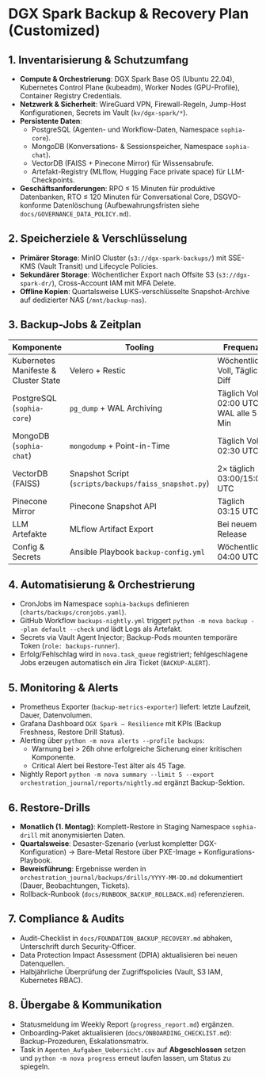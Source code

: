 # DGX Spark Backup & Recovery Plan (Customized)

## 1. Inventarisierung & Schutzumfang
- **Compute & Orchestrierung**: DGX Spark Base OS (Ubuntu 22.04), Kubernetes Control Plane (kubeadm), Worker Nodes (GPU-Profile), Container Registry Credentials.
- **Netzwerk & Sicherheit**: WireGuard VPN, Firewall-Regeln, Jump-Host Konfigurationen, Secrets im Vault (`kv/dgx-spark/*`).
- **Persistente Daten**:
  - PostgreSQL (Agenten- und Workflow-Daten, Namespace `sophia-core`).
  - MongoDB (Konversations- & Sessionspeicher, Namespace `sophia-chat`).
  - VectorDB (FAISS + Pinecone Mirror) für Wissensabrufe.
  - Artefakt-Registry (MLflow, Hugging Face private space) für LLM-Checkpoints.
- **Geschäftsanforderungen**: RPO ≤ 15 Minuten für produktive Datenbanken, RTO ≤ 120 Minuten für Conversational Core, DSGVO-konforme Datenlöschung (Aufbewahrungsfristen siehe `docs/GOVERNANCE_DATA_POLICY.md`).

## 2. Speicherziele & Verschlüsselung
- **Primärer Storage**: MinIO Cluster (`s3://dgx-spark-backups/`) mit SSE-KMS (Vault Transit) und Lifecycle Policies.
- **Sekundärer Storage**: Wöchentlicher Export nach Offsite S3 (`s3://dgx-spark-dr/`), Cross-Account IAM mit MFA Delete.
- **Offline Kopien**: Quartalsweise LUKS-verschlüsselte Snapshot-Archive auf dedizierter NAS (`/mnt/backup-nas`).

## 3. Backup-Jobs & Zeitplan
| Komponente | Tooling | Frequenz | Aufbewahrung | Notizen |
| --- | --- | --- | --- | --- |
| Kubernetes Manifeste & Cluster State | Velero + Restic | Wöchentlich Voll, Täglich Diff | 30 Tage | Export `velero backup create spark-weekly`. |
| PostgreSQL (`sophia-core`) | `pg_dump` + WAL Archiving | Täglich Voll 02:00 UTC, WAL alle 5 Min | 35 Tage | WAL repliziert nach Offsite S3, Checksums via `sha256sum`. |
| MongoDB (`sophia-chat`) | `mongodump` + Point-in-Time | Täglich Voll 02:30 UTC | 28 Tage | Oplog Tail für PITR, Hash-Report in `orchestration_journal/backups/logs/mongo`. |
| VectorDB (FAISS) | Snapshot Script (`scripts/backups/faiss_snapshot.py`) | 2× täglich 03:00/15:00 UTC | 21 Tage | Snapshot + Metadata (`manifest.json`). |
| Pinecone Mirror | Pinecone Snapshot API | Täglich 03:15 UTC | 21 Tage | Offsite Replikation automatisch durch Pinecone. |
| LLM Artefakte | MLflow Artifact Export | Bei neuem Release | 180 Tage | Trigger via GitHub Action `release-backup.yml`. |
| Config & Secrets | Ansible Playbook `backup-config.yml` | Wöchentlich 04:00 UTC | 60 Tage | GPG-verschlüsselte Tarballs, Schlüsselrotation halbjährlich. |

## 4. Automatisierung & Orchestrierung
- CronJobs im Namespace `sophia-backups` definieren (`charts/backups/cronjobs.yaml`).
- GitHub Workflow `backups-nightly.yml` triggert `python -m nova backup --plan default --check` und lädt Logs als Artefakt.
- Secrets via Vault Agent Injector; Backup-Pods mounten temporäre Token (`role: backups-runner`).
- Erfolg/Fehlschlag wird in `nova.task_queue` registriert; fehlgeschlagene Jobs erzeugen automatisch ein Jira Ticket (`BACKUP-ALERT`).

## 5. Monitoring & Alerts
- Prometheus Exporter (`backup-metrics-exporter`) liefert: letzte Laufzeit, Dauer, Datenvolumen.
- Grafana Dashboard `DGX Spark – Resilience` mit KPIs (Backup Freshness, Restore Drill Status).
- Alerting über `python -m nova alerts --profile backups`:
  - Warnung bei > 26h ohne erfolgreiche Sicherung einer kritischen Komponente.
  - Critical Alert bei Restore-Test älter als 45 Tage.
- Nightly Report `python -m nova summary --limit 5 --export orchestration_journal/reports/nightly.md` ergänzt Backup-Sektion.

## 6. Restore-Drills
- **Monatlich (1. Montag)**: Komplett-Restore in Staging Namespace `sophia-drill` mit anonymisierten Daten.
- **Quartalsweise**: Desaster-Szenario (verlust kompletter DGX-Konfiguration) → Bare-Metal Restore über PXE-Image + Konfigurations-Playbook.
- **Beweisführung**: Ergebnisse werden in `orchestration_journal/backups/drills/YYYY-MM-DD.md` dokumentiert (Dauer, Beobachtungen, Tickets).
- Rollback-Runbook (`docs/RUNBOOK_BACKUP_ROLLBACK.md`) referenzieren.

## 7. Compliance & Audits
- Audit-Checklist in `docs/FOUNDATION_BACKUP_RECOVERY.md` abhaken, Unterschrift durch Security-Officer.
- Data Protection Impact Assessment (DPIA) aktualisieren bei neuen Datenquellen.
- Halbjährliche Überprüfung der Zugriffspolicies (Vault, S3 IAM, Kubernetes RBAC).

## 8. Übergabe & Kommunikation
- Statusmeldung im Weekly Report (`progress_report.md`) ergänzen.
- Onboarding-Paket aktualisieren (`docs/ONBOARDING_CHECKLIST.md`): Backup-Prozeduren, Eskalationsmatrix.
- Task in `Agenten_Aufgaben_Uebersicht.csv` auf **Abgeschlossen** setzen und `python -m nova progress` erneut laufen lassen, um Status zu spiegeln.
